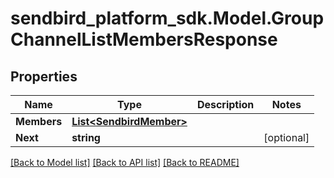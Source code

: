 
# sendbird_platform_sdk.Model.GroupChannelListMembersResponse

## Properties

Name | Type | Description | Notes
------------ | ------------- | ------------- | -------------
**Members** | [**List&lt;SendbirdMember&gt;**](SendbirdMember.md) |  | 
**Next** | **string** |  | [optional] 

[[Back to Model list]](../README.md#documentation-for-models)
[[Back to API list]](../README.md#documentation-for-api-endpoints)
[[Back to README]](../README.md)

